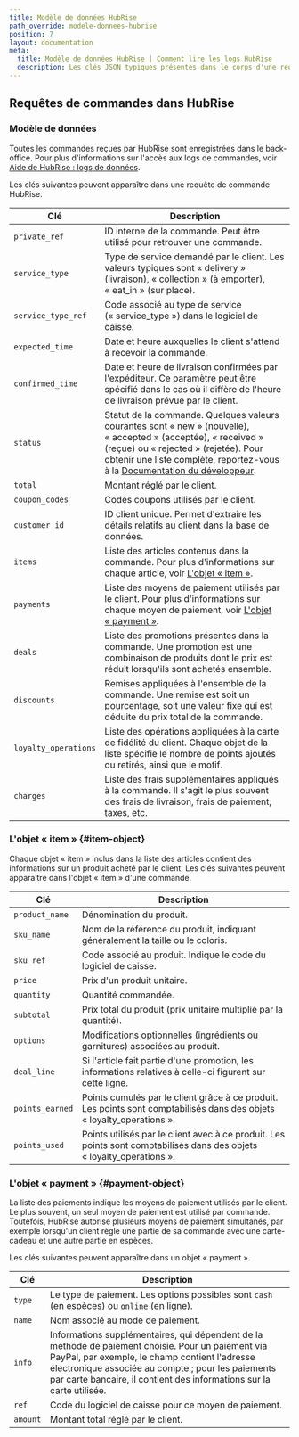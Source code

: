 ```yaml
---
title: Modèle de données HubRise
path_override: modele-donnees-hubrise
position: 7
layout: documentation
meta:
  title: Modèle de données HubRise | Comment lire les logs HubRise
  description: Les clés JSON typiques présentes dans le corps d'une requête HubRise.
---
```


## Requêtes de commandes dans HubRise

### Modèle de données

Toutes les commandes reçues par HubRise sont enregistrées dans le back-office. Pour plus d'informations sur l'accès aux logs de commandes, voir [Aide de HubRise : logs de données](/docs/data#logs).

Les clés suivantes peuvent apparaître dans une requête de commande HubRise.

| Clé                  | Description                                                                                                                                                                                                                                                            |
| -------------------- | ---------------------------------------------------------------------------------------------------------------------------------------------------------------------------------------------------------------------------------------------------------------------- |
| `private_ref`        | ID interne de la commande. Peut être utilisé pour retrouver une commande.                                                                                                                                                                                              |
| `service_type`       | Type de service demandé par le client. Les valeurs typiques sont « delivery » (livraison), « collection » (à emporter), « eat_in » (sur place).                                                                                                                        |
| `service_type_ref`   | Code associé au type de service (« service_type ») dans le logiciel de caisse.                                                                                                                                                                                         |
| `expected_time`      | Date et heure auxquelles le client s'attend à recevoir la commande.                                                                                                                                                                                                    |
| `confirmed_time`     | Date et heure de livraison confirmées par l'expéditeur. Ce paramètre peut être spécifié dans le cas où il diffère de l'heure de livraison prévue par le client.                                                                                                        |
| `status`             | Statut de la commande. Quelques valeurs courantes sont « new » (nouvelle), « accepted » (acceptée), « received » (reçue) ou « rejected » (rejetée). Pour obtenir une liste complète, reportez-vous à la [Documentation du développeur](/developers/api/orders#status). |
| `total`              | Montant réglé par le client.                                                                                                                                                                                                                                           |
| `coupon_codes`       | Codes coupons utilisés par le client.                                                                                                                                                                                                                                  |
| `customer_id`        | ID client unique. Permet d'extraire les détails relatifs au client dans la base de données.                                                                                                                                                                            |
| `items`              | Liste des articles contenus dans la commande. Pour plus d'informations sur chaque article, voir [L'objet « item »](/docs/hubrise-logs/hubrise-data-model#item-object).                                                                                                 |
| `payments`           | Liste des moyens de paiement utilisés par le client. Pour plus d'informations sur chaque moyen de paiement, voir [L'objet « payment »](/docs/hubrise-logs/hubrise-data-model#payment-object).                                                                          |
| `deals`              | Liste des promotions présentes dans la commande. Une promotion est une combinaison de produits dont le prix est réduit lorsqu'ils sont achetés ensemble.                                                                                                               |
| `discounts`          | Remises appliquées à l'ensemble de la commande. Une remise est soit un pourcentage, soit une valeur fixe qui est déduite du prix total de la commande.                                                                                                                 |
| `loyalty_operations` | Liste des opérations appliquées à la carte de fidélité du client. Chaque objet de la liste spécifie le nombre de points ajoutés ou retirés, ainsi que le motif.                                                                                                        |
| `charges`            | Liste des frais supplémentaires appliqués à la commande. Il s'agit le plus souvent des frais de livraison, frais de paiement, taxes, etc.                                                                                                                              |

### L'objet « item » {#item-object}

Chaque objet « item » inclus dans la liste des articles contient des informations sur un produit acheté par le client. Les clés suivantes peuvent apparaître dans l'objet « item » d'une commande.

| Clé             | Description                                                                                                            |
| --------------- | ---------------------------------------------------------------------------------------------------------------------- |
| `product_name`  | Dénomination du produit.                                                                                               |
| `sku_name`      | Nom de la référence du produit, indiquant généralement la taille ou le coloris.                                        |
| `sku_ref`       | Code associé au produit. Indique le code du logiciel de caisse.                                                        |
| `price`         | Prix d'un produit unitaire.                                                                                            |
| `quantity`      | Quantité commandée.                                                                                                    |
| `subtotal`      | Prix total du produit (prix unitaire multiplié par la quantité).                                                       |
| `options`       | Modifications optionnelles (ingrédients ou garnitures) associées au produit.                                           |
| `deal_line`     | Si l'article fait partie d'une promotion, les informations relatives à celle-ci figurent sur cette ligne.              |
| `points_earned` | Points cumulés par le client grâce à ce produit. Les points sont comptabilisés dans des objets « loyalty_operations ». |
| `points_used`   | Points utilisés par le client avec à ce produit. Les points sont comptabilisés dans des objets « loyalty_operations ». |

### L'objet « payment » {#payment-object}

La liste des paiements indique les moyens de paiement utilisés par le client. Le plus souvent, un seul moyen de paiement est utilisé par commande. Toutefois, HubRise autorise plusieurs moyens de paiement simultanés, par exemple lorsqu'un client règle une partie de sa commande avec une carte-cadeau et une autre partie en espèces.

Les clés suivantes peuvent apparaître dans un objet « payment ».

| Clé      | Description                                                                                                                                                                                                                                                                       |
| -------- | --------------------------------------------------------------------------------------------------------------------------------------------------------------------------------------------------------------------------------------------------------------------------------- |
| `type`   | Le type de paiement. Les options possibles sont `cash` (en espèces) ou `online` (en ligne).                                                                                                                                                                                       |
| `name`   | Nom associé au mode de paiement.                                                                                                                                                                                                                                                  |
| `info`   | Informations supplémentaires, qui dépendent de la méthode de paiement choisie. Pour un paiement via PayPal, par exemple, le champ contient l'adresse électronique associée au compte ; pour les paiements par carte bancaire, il contient des informations sur la carte utilisée. |
| `ref`    | Code du logiciel de caisse pour ce moyen de paiement.                                                                                                                                                                                                                             |
| `amount` | Montant total réglé par le client.                                                                                                                                                                                                                                                |
